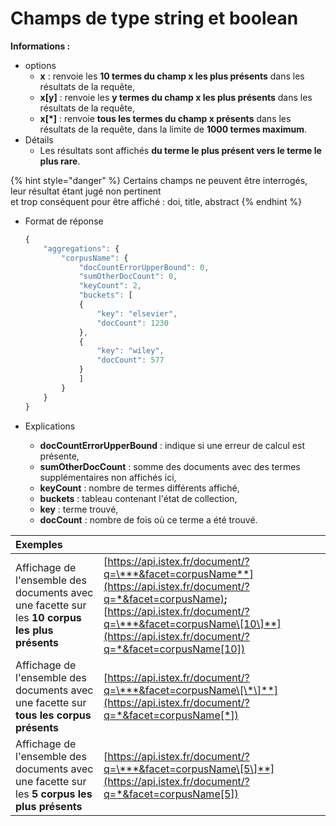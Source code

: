# Champs de type string et boolean

**Informations :**

* options
  * **x** : renvoie les **10 termes du champ x les plus présents** dans les résultats de la requête,
  * **x\[y\]** : renvoie les **y termes du champ x les plus présents** dans les résultats de la requête,
  * **x\[\*\]** : renvoie **tous les termes du champ x présents** dans les résultats de la requête, dans la limite de **1000 termes maximum**. 
* Détails
  * Les résultats sont affichés **du terme le plus présent vers le terme le plus rare**. 

{% hint style="danger" %}
Certains champs ne peuvent être interrogés, leur résultat étant jugé non pertinent  
et trop conséquent pour être affiché : doi, title, abstract
{% endhint %}

* Format de réponse

  ```javascript
  {  
      "aggregations": {
          "corpusName": {
              "docCountErrorUpperBound": 0,
              "sumOtherDocCount": 0,
              "keyCount": 2,
              "buckets": [
              {
                  "key": "elsevier",
                  "docCount": 1230
              },
              {
                  "key": "wiley",
                  "docCount": 577
              }
              ]
          }
      }
  }
  ```

* Explications
  * **docCountErrorUpperBound** : indique si une erreur de calcul est présente,
  * **sumOtherDocCount** : somme des documents avec des termes supplémentaires non affichés ici,
  * **keyCount** : nombre de termes différents affiché,
  * **buckets** : tableau contenant l'état de collection,
  * **key** : terme trouvé,
  * **docCount** : nombre de fois où ce terme a été trouvé.

| Exemples |  |
| :--- | :--- |
| Affichage de l'ensemble des documents avec une facette sur les **10 corpus les plus présents** | [https://api.istex.fr/document/?q=\***&facet=corpusName**](https://api.istex.fr/document/?q=*&facet=corpusName)**;** [https://api.istex.fr/document/?q=\***&facet=corpusName\[10\]**](https://api.istex.fr/document/?q=*&facet=corpusName[10]) |
| Affichage de l'ensemble des documents avec une facette sur **tous les corpus présents** | [https://api.istex.fr/document/?q=\***&facet=corpusName\[\*\]**](https://api.istex.fr/document/?q=*&facet=corpusName[*]) |
| Affichage de l'ensemble des documents avec une facette sur les **5 corpus les plus présents** | [https://api.istex.fr/document/?q=\***&facet=corpusName\[5\]**](https://api.istex.fr/document/?q=*&facet=corpusName[5]) |


